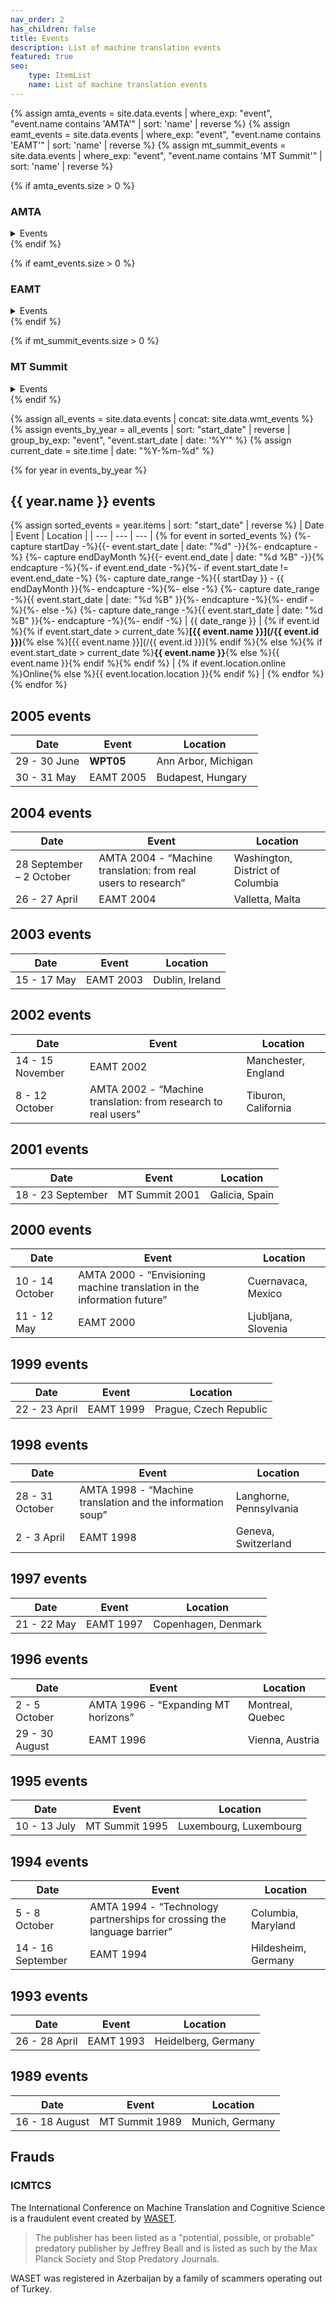 ```yaml
---
nav_order: 2
has_children: false
title: Events
description: List of machine translation events
featured: true
seo:
    type: ItemList
    name: List of machine translation events
---
```


{% assign amta_events = site.data.events | where_exp: "event", "event.name contains 'AMTA'" | sort: 'name' | reverse  %}
{% assign eamt_events = site.data.events | where_exp: "event", "event.name contains 'EAMT'" | sort: 'name' | reverse  %}
{% assign mt_summit_events = site.data.events | where_exp: "event", "event.name contains 'MT Summit'" | sort: 'name' | reverse  %}

{% if amta_events.size > 0 %}
### AMTA
<details>
<summary>Events</summary>

{% capture amta_content %}
{% for event in amta_events %}
{% if event.id %}
- [{{ event.name }}](/{{ event.id }}) <br>
{% else %}
- **{{ event.name }}**
{%- endif -%}{% endfor %}
{% endcapture %}

{{ amta_content | markdownify }}

</details>
{% endif %}


{% if eamt_events.size > 0 %}
### EAMT
<details>
  <summary>Events</summary>

{% capture eamt_content %}
{% for event in eamt_events %}
{% if event.id %}
- [{{ event.name }}](/{{ event.id }}) <br>
{% else %}
- **{{ event.name }}**{%- endif -%}{% endfor %}
{% endcapture %}

{{ eamt_content | markdownify }}

</details>
{% endif %}

{% if mt_summit_events.size > 0 %}
### MT Summit
<details>
  <summary>Events</summary>

{% capture mtsummit_content %}
{% for event in mt_summit_events %}
{% if event.id %}
- [{{ event.name }}](/{{ event.id }}) <br>
{% else %}
- **{{ event.name }}**
{%- endif -%}{% endfor %}
{% endcapture %}

{{ mtsummit_content | markdownify }}

</details>
{% endif %}

{% assign all_events = site.data.events | concat: site.data.wmt_events %}
{% assign events_by_year = all_events | sort: "start_date" | reverse | group_by_exp: "event", "event.start_date | date: '%Y'" %}
{% assign current_date = site.time | date: "%Y-%m-%d" %}

{% for year in events_by_year %}
## {{ year.name }} events

{% assign sorted_events = year.items | sort: "start_date" | reverse %} 
| Date | Event | Location |
| --- | --- | --- |
{% for event in sorted_events %}
  {%- capture startDay -%}{{- event.start_date | date: "%d" -}}{%- endcapture -%}
  {%- capture endDayMonth %}{{- event.end_date | date: "%d %B" -}}{% endcapture -%}{%- if event.end_date -%}{%- if event.start_date != event.end_date -%}
  {%- capture date_range -%}{{ startDay }} - {{ endDayMonth }}{%- endcapture -%}{%- else -%}
  {%- capture date_range -%}{{ event.start_date | date: "%d %B" }}{%- endcapture -%}{%- endif -%}{%- else -%}
  {%- capture date_range -%}{{ event.start_date | date: "%d %B" }}{%- endcapture -%}{%- endif -%}
| {{ date_range }} | {% if event.id %}{% if event.start_date > current_date %}**[{{ event.name }}](/{{ event.id }})**{% else %}[{{ event.name }}](/{{ event.id }}){% endif %}{% else %}{% if event.start_date > current_date %}**{{ event.name }}**{% else %}{{ event.name }}{% endif %}{% endif %} | {% if event.location.online %}Online{% else %}{{ event.location.location }}{% endif %} | 
{% endfor %}{% endfor %}

## 2005 events

| Date | Event | Location |
| ---- | ---- | ---- |
| 29 - 30 June | **WPT05** | Ann Arbor, Michigan |
| 30 - 31 May | EAMT 2005 | Budapest, Hungary |

## 2004 events

| Date | Event | Location |
| ---- | ---- | ---- |
| 28 September – 2 October | AMTA 2004 - “Machine translation: from real users to research” | Washington, District of Columbia |
| 26 - 27 April | EAMT 2004 | Valletta, Malta |

## 2003 events

| Date | Event | Location |
| ---- | ---- | ---- |
| 15 - 17 May | EAMT 2003 | Dublin, Ireland |

## 2002 events

| Date | Event | Location |
| ---- | ---- | ---- |
| 14 - 15 November | EAMT 2002 | Manchester, England |
| 8 - 12 October | AMTA 2002 - “Machine translation: from research to real users” | Tiburon, California |

## 2001 events

| Date | Event | Location |
| ---- | ---- | ---- |
| 18 - 23 September | MT Summit 2001 | Galicia, Spain |

## 2000 events

| Date | Event | Location |
| ---- | ---- | ---- |
| 10 - 14 October | AMTA 2000 - “Envisioning machine translation in the information future” | Cuernavaca, Mexico |
| 11 - 12 May | EAMT 2000 | Ljubljana, Slovenia |

## 1999 events

| Date | Event | Location |
| ---- | ---- | ---- |
| 22 - 23 April | EAMT 1999 | Prague, Czech Republic |

## 1998 events

| Date | Event | Location |
| ---- | ---- | ---- |
| 28 - 31 October | AMTA 1998 - “Machine translation and the information soup” | Langhorne, Pennsylvania |
| 2 - 3 April | EAMT 1998 | Geneva, Switzerland |

## 1997 events

| Date | Event | Location |
| ---- | ---- | ---- |
| 21 - 22 May | EAMT 1997 | Copenhagen, Denmark |

## 1996 events

| Date | Event | Location |
| ---- | ---- | ---- |
| 2 - 5 October | AMTA 1996 - “Expanding MT horizons” | Montreal, Quebec |
| 29 - 30 August | EAMT 1996 | Vienna, Austria |

## 1995 events

| Date | Event | Location |
| ---- | ---- | ---- |
| 10 - 13 July | MT Summit 1995 | Luxembourg, Luxembourg |

## 1994 events

| Date | Event | Location |
| ---- | ---- | ---- |
| 5 - 8 October | AMTA 1994 - “Technology partnerships for crossing the language barrier” | Columbia, Maryland |
| 14 - 16 September | EAMT 1994 | Hildesheim, Germany |

## 1993 events

| Date | Event | Location |
| ---- | ---- | ---- |
| 26 - 28 April | EAMT 1993 | Heidelberg, Germany |

## 1989 events

| Date | Event | Location |
| ---- | ---- | ---- |
| 16 - 18 August | MT Summit 1989 | Munich, Germany |

## Frauds

### ICMTCS

The International Conference on Machine Translation and Cognitive Science is a fraudulent event created by [WASET](https://en.wikipedia.org/wiki/World_Academy_of_Science,_Engineering_and_Technology).

> The publisher has been listed as a "potential, possible, or probable" predatory publisher by Jeffrey Beall and is listed as such by the Max Planck Society and Stop Predatory Journals.

WASET was registered in Azerbaijan by a family of scammers operating out of Turkey.
